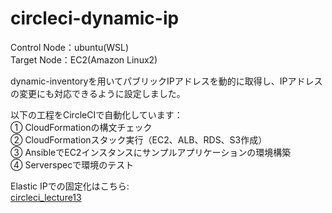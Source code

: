 # circleci-dynamic-ip
Control Node：ubuntu(WSL)  
Target Node：EC2(Amazon Linux2)  

dynamic-inventoryを用いてパブリックIPアドレスを動的に取得し、IPアドレスの変更にも対応できるように設定しました。

以下の工程をCircleCIで自動化しています：  
① CloudFormationの構文チェック  
② CloudFormationスタック実行（EC2、ALB、RDS、S3作成）  
③ AnsibleでEC2インスタンスにサンプルアプリケーションの環境構築  
④ Serverspecで環境のテスト  

Elastic IPでの固定化はこちら:  
[circleci_lecture13](https://github.com/taemimizukura/circleci_lecture13)
